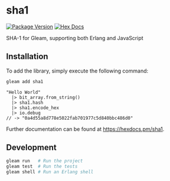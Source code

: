 # sha1

[![Package Version](https://img.shields.io/hexpm/v/sha1)](https://hex.pm/packages/sha1)
[![Hex Docs](https://img.shields.io/badge/hex-docs-ffaff3)](https://hexdocs.pm/sha1/)

SHA-1 for Gleam, supporting both Erlang and JavaScript

## Installation

To add the library, simply execute the following command:

```sh
gleam add sha1
```
```gleam
"Hello World"
  |> bit_array.from_string()
  |> sha1.hash
  |> sha1.encode_hex
  |> io.debug
// -> "0a4d55a8d778e5022fab701977c5d840bbc486d0"
```

Further documentation can be found at <https://hexdocs.pm/sha1>.

## Development

```sh
gleam run   # Run the project
gleam test  # Run the tests
gleam shell # Run an Erlang shell
```
